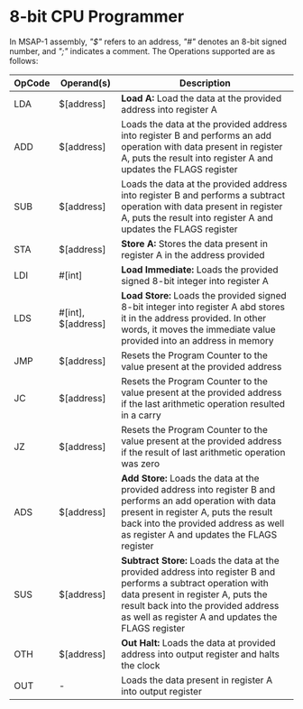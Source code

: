 # 8-bit CPU Programmer

In MSAP-1 assembly, *"$"* refers to an address, *"#"* denotes an 8-bit signed number, and *";"* indicates a comment.
The Operations supported are as follows:

OpCode|Operand(s)|Description
-----|-----|-----
LDA|$[address]|**Load A:** Load the data at the provided address into register A
ADD|$[address]|Loads the data at the provided address into register B and performs an add operation with data present in register A, puts the result into register A and updates the FLAGS register
SUB|$[address]|Loads the data at the provided address into register B and performs a subtract operation with data present in register A, puts the result into register A and updates the FLAGS register
STA|$[address]|**Store A:** Stores the data present in register A in the address provided
LDI|#[int]|**Load Immediate:** Loads the provided signed 8-bit integer into register A
LDS|#[int], $[address]|**Load Store:** Loads the provided signed 8-bit integer into register A abd stores it in the address provided. In other words, it moves the immediate value provided into an address in memory
JMP|$[address]|Resets the Program Counter to the value present at the provided address
JC|$[address]|Resets the Program Counter to the value present at the provided address if the last arithmetic operation resulted in a carry
JZ|$[address]|Resets the Program Counter to the value present at the provided address if the result of last arithmetic operation was zero
ADS|$[address]|**Add Store:** Loads the data at the provided address into register B and performs an add operation with data present in register A, puts the result back into the provided address as well as register A and updates the FLAGS register
SUS|$[address]|**Subtract Store:** Loads the data at the provided address into register B and performs a subtract operation with data present in register A, puts the result back into the provided address as well as register A and updates the FLAGS register
OTH|$[address]|**Out Halt:** Loads the data at provided address into output register and halts the clock
OUT|-|Loads the data present in register A into output register
